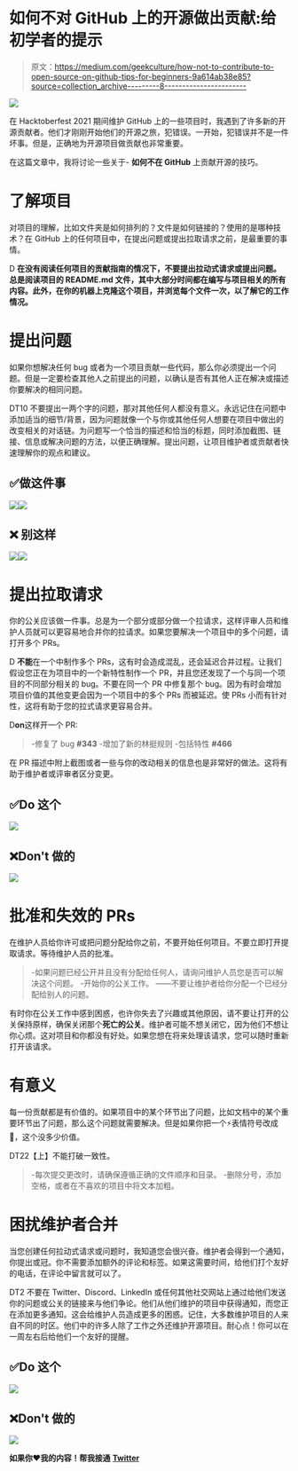 # 如何不对 GitHub 上的开源做出贡献:给初学者的提示

> 原文：<https://medium.com/geekculture/how-not-to-contribute-to-open-source-on-github-tips-for-beginners-9a614ab38e85?source=collection_archive---------8----------------------->

![](img/33d248381a43e6374371809f7a679f95.png)

在 Hacktoberfest 2021 期间维护 GitHub 上的一些项目时，我遇到了许多新的开源贡献者。他们才刚刚开始他们的开源之旅，犯错误。一开始，犯错误并不是一件坏事。但是，正确地为开源项目做贡献也非常重要。

在这篇文章中，我将讨论一些关于- **如何不在 GitHub** 上贡献开源的技巧。

# 了解项目

对项目的理解，比如文件夹是如何排列的？文件是如何链接的？使用的是哪种技术？在 GitHub 上的任何项目中，在提出问题或提出拉取请求之前，是最重要的事情。

D **在没有阅读任何项目的贡献指南的情况下，不要提出拉动式请求或提出问题。总是阅读项目的 README.md 文件，其中大部分时间都在编写与项目相关的所有内容。此外，在你的机器上克隆这个项目，并浏览每个文件一次，以了解它的工作情况。**

# 提出问题

如果你想解决任何 bug 或者为一个项目贡献一些代码，那么你必须提出一个问题。但是一定要检查其他人之前提出的问题，以确认是否有其他人正在解决或描述你要解决的相同问题。

DT10 不要提出一两个字的问题，那对其他任何人都没有意义。永远记住在问题中添加适当的细节/背景，因为问题就像一个与你或其他任何人想要在项目中做出的改变相关的对话链。为问题写一个恰当的描述和恰当的标题，同时添加截图、链接、信息或解决问题的方法，以便正确理解。提出问题，让项目维护者或贡献者快速理解你的观点和建议。

## ✅做这件事

![](img/0fad44163513ab31c19a30f166684e13.png)![](img/1da4d069555efc7d60d0e60a6b8496d5.png)

## ❌ **别这样**

![](img/3e8d85cd8a6edd302204b155871f1519.png)![](img/79302f0ea7b4da1b44b7019b35da84b3.png)

# 提出拉取请求

你的公关应该做一件事。总是为一个部分或部分做一个拉请求，这样评审人员和维护人员就可以更容易地合并你的拉请求。如果您要解决一个项目中的多个问题，请打开多个 PRs。

D **不能**在一个中制作多个 PRs，这有时会造成混乱，还会延迟合并过程。让我们假设您正在为项目中的一个新特性制作一个 PR，并且您还发现了一个与同一个项目的不同部分相关的 bug。不要在同一个 PR 中修复那个 bug。因为有时会增加项目价值的其他变更会因为一个项目中的多个 PRs 而被延迟。使 PRs 小而有针对性，这将有助于您的拉式请求更容易合并。

D**on**这样开一个 PR:

> -修复了 bug **#343**
> -增加了新的林挺规则
> -包括特性 **#466**

在 PR 描述中附上截图或者一些与你的改动相关的信息也是非常好的做法。这将有助于维护者或评审者区分变更。

## ✅Do 这个

![](img/32bf8b127476c7c99d574bae23aa0330.png)

## ❌Don't 做的

![](img/0ee5f09e6338ffb2e502aa85af78abac.png)

# 批准和失效的 PRs

在维护人员给你许可或把问题分配给你之前，不要开始任何项目。不要立即打开提取请求。等待维护人员的批准。

> -如果问题已经公开并且没有分配给任何人，请询问维护人员您是否可以解决这个问题。
> -开始你的公关工作。
> ——不要让维护者给你分配一个已经分配给别人的问题。

有时你在公关工作中感到困惑，也许你失去了兴趣或其他原因，请不要让打开的公关保持原样，确保关闭那个**死亡的公关**。维护者可能不想关闭它，因为他们不想让你心烦。这对项目和你都没有好处。如果您想在将来处理该请求，您可以随时重新打开该请求。

# 有意义

每一份贡献都是有价值的。如果项目中的某个环节出了问题，比如文档中的某个重要环节出了问题，那么这个问题就需要解决。但是如果你把一个⚡表情符号改成🚀，这个没多少价值。

DT22【上】不能打破一致性。

> -每次提交更改时，请确保遵循正确的文件顺序和目录。
> -删除分号，添加空格，或者在不喜欢的项目中将文本加粗。

# 困扰维护者合并

当您创建任何拉动式请求或问题时，我知道您会很兴奋。维护者会得到一个通知，你提出或冠。你不需要添加额外的评论和标签。如果这需要时间，给他们打个友好的电话，在评论中留言就可以了。

DT2 不要在 Twitter、Discord、LinkedIn 或任何其他社交网站上通过给他们发送你的问题或公关的链接来与他们争论。他们从他们维护的项目中获得通知，而您正在添加更多通知。这会给维护人员造成更多的困惑。记住，大多数维护项目的人来自不同的时区。他们中的许多人除了工作之外还维护开源项目。耐心点！你可以在一周左右后给他们一个友好的提醒。

## ✅Do 这个

![](img/c202fcf42996799567a8a11ae7ab54cc.png)

## ❌Don't 做的

![](img/1eaf8de99912a9d462674c294eb65a68.png)

**如果你❤️我的内容！帮我接通** [**Twitter**](https://twitter.com/Astrodevil_)